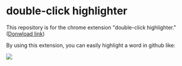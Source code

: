 # double-click highlighter

This repository is for the chrome extension "double-click highlighter." ([Donwload link](https://chrome.google.com/webstore/detail/double-click-highlighter/pjoefdookgagjjkdfimpdigdfgcidapa/related?hl=ko&authuser=2))

By using this extension, you can easily highlight a word in github like:

<img src=https://user-images.githubusercontent.com/13075245/98436204-f3527380-211c-11eb-9ab2-016ecf9d39d0.gif>

